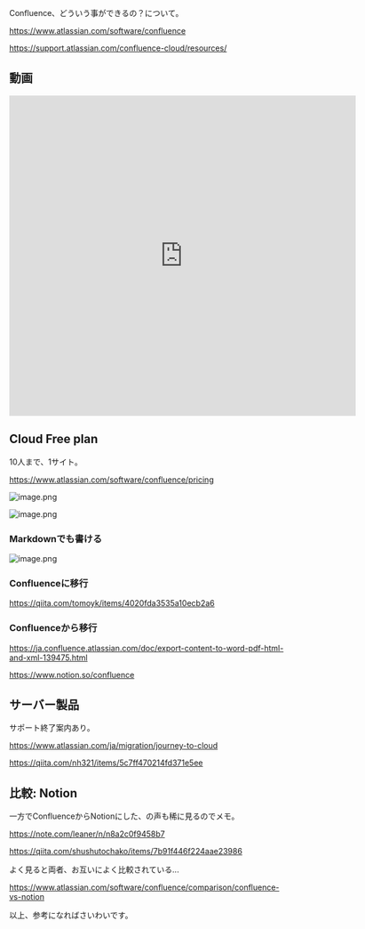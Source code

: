 Confluence、どういう事ができるの？について。

https://www.atlassian.com/software/confluence

https://support.atlassian.com/confluence-cloud/resources/


## 動画

<iframe width="624" height="576" src="https://www.youtube.com/embed/WqKm6GJbZ6k" title="YouTube video player" frameborder="0" allow="accelerometer; autoplay; clipboard-write; encrypted-media; gyroscope; picture-in-picture" allowfullscreen></iframe>


## Cloud Free plan 

10人まで、1サイト。

https://www.atlassian.com/software/confluence/pricing


![image.png](https://qiita-image-store.s3.ap-northeast-1.amazonaws.com/0/93824/613ae961-a00c-6d15-6906-72ad7dc6d04d.png)

![image.png](https://qiita-image-store.s3.ap-northeast-1.amazonaws.com/0/93824/177e6727-0994-c3f0-45c8-0b0df5c4efba.png)

### Markdownでも書ける

![image.png](https://qiita-image-store.s3.ap-northeast-1.amazonaws.com/0/93824/8e7afa09-6cd6-5549-b9d7-9f188bdbc5ae.png)

### Confluenceに移行
https://qiita.com/tomoyk/items/4020fda3535a10ecb2a6

### Confluenceから移行

https://ja.confluence.atlassian.com/doc/export-content-to-word-pdf-html-and-xml-139475.html

https://www.notion.so/confluence


## サーバー製品

サポート終了案内あり。

https://www.atlassian.com/ja/migration/journey-to-cloud

https://qiita.com/nh321/items/5c7ff470214fd371e5ee


## 比較: Notion

一方でConfluenceからNotionにした、の声も稀に見るのでメモ。

https://note.com/leaner/n/n8a2c0f9458b7

https://qiita.com/shushutochako/items/7b91f446f224aae23986

よく見ると両者、お互いによく比較されている...

https://www.atlassian.com/software/confluence/comparison/confluence-vs-notion


以上、参考になればさいわいです。
